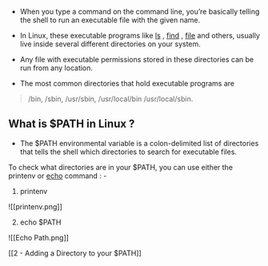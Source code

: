- When you type a command on the command line, you’re basically telling the shell to run an executable file with the given name.

- In Linux, these executable programs like [ls](https://linuxize.com/post/how-to-list-files-in-linux-using-the-ls-command/) , [find](https://linuxize.com/post/how-to-find-files-in-linux-using-the-command-line/) , [file](https://linuxize.com/post/linux-file-command/) and others, usually live inside several different directories on your system.

- Any file with executable permissions stored in these directories can be run from any location.

- The most common directories that hold executable programs are

> /bin,
> /sbin,
> /usr/sbin,
> /usr/local/bin 
> /usr/local/sbin.

## What is $PATH in Linux ?
- The $PATH environmental variable is a colon-delimited list of directories that tells the shell which directories to search for executable files.

To check what directories are in your $PATH, you can use either the printenv or [echo](https://linuxize.com/post/echo-command-in-linux-with-examples/) command : - 

1. printenv

![[printenv.png]]


2. echo $PATH

![[Echo Path.png]]

[[2 - Adding a Directory to your $PATH]]
